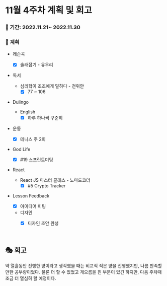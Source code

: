 # 11월 4주차 계획 및 회고

### 📆 기간: 2022.11.21~ 2022.11.30

### 📑 계획

- 레슨곡

  - [x] 술래잡기 - 유우리
  
- 독서
  - 심리학이 조조에게 말하다 - 천위안
    - [x] 77 ~ 106
  
- Dulingo
  - English
    - [x] 하루 하나씩 꾸준히
  
- 운동
  - [x] 테니스 주 2회
  
- God Life
  - [x] #19 스프린트미팅
  
- React
  - React JS 마스터 클래스 - 노마드코더
    - [x] #5 Crypto Tracker
  
- Lesson Feedback
  - [x] 아이디어 미팅
  
  - 디자인
    - [x] 디자인 초안 완성


<br/>

## 🎭 회고

 약 열흘동안 진행한 양이라고 생각했을 때는 비교적 적은 양을 진행했지만, 나름 만족할만한 공부량이었다. 물론 더 할 수 있었고 게으름을 핀 부분이 있긴 하지만, 다음 주차때 조금 더 열심히 할 예정이다.
